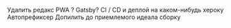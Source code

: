 Удалить редакс
PWA ? 
Gatsby?
CI / CD и деплой на каком-нибудь хероку
Автопрефиксер
Допилить до приемлемого идеала сборку